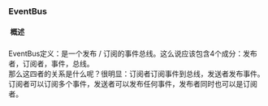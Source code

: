 
###  EventBus
####  概述

#####  
EventBus定义：是一个发布 / 订阅的事件总线。这么说应该包含4个成分：发布者，订阅者，事件，总线。  
那么这四者的关系是什么呢？很明显：订阅者订阅事件到总线，发送者发布事件。  
订阅者可以订阅多个事件，发送者可以发布任何事件，发布者同时也可以是订阅者。  



#####  
